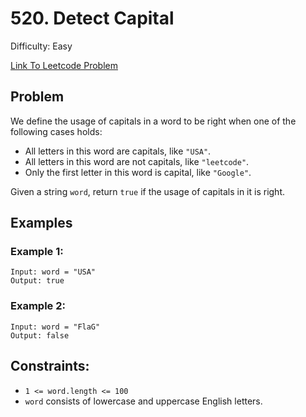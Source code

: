 # 520. Detect Capital
Difficulty: Easy

[Link To Leetcode Problem](https://leetcode.com/problems/detect-capital/)

## Problem
We define the usage of capitals in a word to be right when one of the following cases holds:

- All letters in this word are capitals, like `"USA"`.
- All letters in this word are not capitals, like `"leetcode"`.
- Only the first letter in this word is capital, like `"Google"`.

Given a string `word`, return `true` if the usage of capitals in it is right.

## Examples
### Example 1:
```
Input: word = "USA"
Output: true
```
### Example 2:
```
Input: word = "FlaG"
Output: false
```

## Constraints:
- `1 <= word.length <= 100`
- `word` consists of lowercase and uppercase English letters.